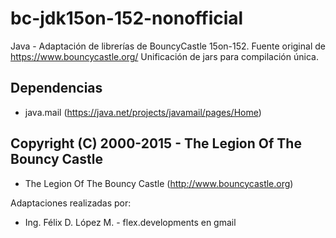 # bc-jdk15on-152-nonofficial
Java - Adaptación de librerías de BouncyCastle 15on-152. Fuente original de https://www.bouncycastle.org/
Unificación de jars para compilación única.

## Dependencias
 * java.mail (https://java.net/projects/javamail/pages/Home)

## Copyright (C) 2000-2015 - The Legion Of The Bouncy Castle
 * The Legion Of The Bouncy Castle (http://www.bouncycastle.org)

Adaptaciones realizadas por:
 * Ing. Félix D. López M. - flex.developments en gmail